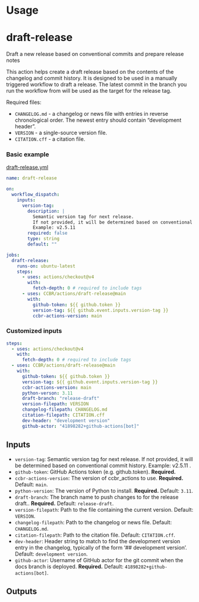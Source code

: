 # Usage

# draft-release

Draft a new release based on conventional commits and prepare release
notes

This action helps create a draft release based on the contents of the
changelog and commit history. It is designed to be used in a manually
triggered workflow to draft a release. The latest commit in the branch
you run the workflow from will be used as the target for the release
tag.

Required files:

- `CHANGELOG.md` - a changelog or news file with entries in reverse
  chronological order. The newest entry should contain “development
  header”.
- `VERSION` - a single-source version file.
- `CITATION.cff` - a citation file.

### Basic example

[draft-release.yml](examples/draft-release.yml)

```yaml
name: draft-release

on:
  workflow_dispatch:
    inputs:
      version-tag:
        description: |
          Semantic version tag for next release.
          If not provided, it will be determined based on conventional commit history.
          Example: v2.5.11
        required: false
        type: string
        default: ""

jobs:
  draft-release:
    runs-on: ubuntu-latest
    steps:
      - uses: actions/checkout@v4
        with:
          fetch-depth: 0 # required to include tags
      - uses: CCBR/actions/draft-release@main
        with:
          github-token: ${{ github.token }}
          version-tag: ${{ github.event.inputs.version-tag }}
          ccbr-actions-version: main
```

### Customized inputs

```yaml
steps:
  - uses: actions/checkout@v4
    with:
      fetch-depth: 0 # required to include tags
  - uses: CCBR/actions/draft-release@main
    with:
      github-token: ${{ github.token }}
      version-tag: ${{ github.event.inputs.version-tag }}
      ccbr-actions-version: main
      python-verson: 3.11
      draft-branch: "release-draft"
      version-filepath: VERSION
      changelog-filepath: CHANGELOG.md
      citation-filepath: CITATION.cff
      dev-header: "development version"
      github-actor: "41898282+github-actions[bot]"
```

## Inputs

- `version-tag`: Semantic version tag for next release. If not provided,
  it will be determined based on conventional commit history. Example:
  v2.5.11 .
- `github-token`: GitHub Actions token (e.g. github.token).
  **Required.**
- `ccbr-actions-version`: The version of ccbr_actions to use.
  **Required.** Default: `main`.
- `python-version`: The version of Python to install. **Required.**
  Default: `3.11`.
- `draft-branch`: The branch name to push changes to for the release
  draft.. **Required.** Default: `release-draft`.
- `version-filepath`: Path to the file containing the current version.
  Default: `VERSION`.
- `changelog-filepath`: Path to the changelog or news file. Default:
  `CHANGELOG.md`.
- `citation-filepath`: Path to the citation file. Default:
  `CITATION.cff`.
- `dev-header`: Header string to match to find the development version
  entry in the changelog, typically of the form ‘\## <software name>
  development version’. Default: `development version`.
- `github-actor`: Username of GitHub actor for the git commit when the
  docs branch is deployed. **Required.** Default:
  `41898282+github-actions[bot]`.

## Outputs
